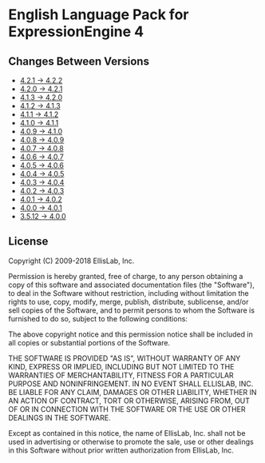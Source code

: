 English Language Pack for ExpressionEngine 4
============================================

Changes Between Versions
------------------------

- [4.2.1 → 4.2.2](https://github.com/EllisLab/EE-Language-English/compare/4.2.1...4.2.2)
- [4.2.0 → 4.2.1](https://github.com/EllisLab/EE-Language-English/compare/4.2.0...4.2.1)
- [4.1.3 → 4.2.0](https://github.com/EllisLab/EE-Language-English/compare/4.1.3...4.2.0)
- [4.1.2 → 4.1.3](https://github.com/EllisLab/EE-Language-English/compare/4.1.1...4.1.2)
- [4.1.1 → 4.1.2](https://github.com/EllisLab/EE-Language-English/compare/4.1.1...4.1.2)
- [4.1.0 → 4.1.1](https://github.com/EllisLab/EE-Language-English/compare/4.1.0...4.1.1)
- [4.0.9 → 4.1.0](https://github.com/EllisLab/EE-Language-English/compare/4.0.9...4.1.0)
- [4.0.8 → 4.0.9](https://github.com/EllisLab/EE-Language-English/compare/4.0.8...4.0.9)
- [4.0.7 → 4.0.8](https://github.com/EllisLab/EE-Language-English/compare/4.0.7...4.0.8)
- [4.0.6 → 4.0.7](https://github.com/EllisLab/EE-Language-English/compare/4.0.6...4.0.7)
- [4.0.5 → 4.0.6](https://github.com/EllisLab/EE-Language-English/compare/4.0.5...4.0.6)
- [4.0.4 → 4.0.5](https://github.com/EllisLab/EE-Language-English/compare/4.0.4...4.0.5)
- [4.0.3 → 4.0.4](https://github.com/EllisLab/EE-Language-English/compare/4.0.3...4.0.4)
- [4.0.2 → 4.0.3](https://github.com/EllisLab/EE-Language-English/compare/4.0.2...4.0.3)
- [4.0.1 → 4.0.2](https://github.com/EllisLab/EE-Language-English/compare/4.0.1...4.0.2)
- [4.0.0 → 4.0.1](https://github.com/EllisLab/EE-Language-English/compare/4.0...4.0.1)
- [3.5.12 → 4.0.0](https://github.com/EllisLab/EE-Language-English/compare/3.5.12...4.0)


License
-------

Copyright (C) 2009-2018 EllisLab, Inc.

Permission is hereby granted, free of charge, to any person obtaining a copy
of this software and associated documentation files (the "Software"), to deal
in the Software without restriction, including without limitation the rights
to use, copy, modify, merge, publish, distribute, sublicense, and/or sell
copies of the Software, and to permit persons to whom the Software is
furnished to do so, subject to the following conditions:

The above copyright notice and this permission notice shall be included in
all copies or substantial portions of the Software.

THE SOFTWARE IS PROVIDED "AS IS", WITHOUT WARRANTY OF ANY KIND, EXPRESS OR
IMPLIED, INCLUDING BUT NOT LIMITED TO THE WARRANTIES OF MERCHANTABILITY,
FITNESS FOR A PARTICULAR PURPOSE AND NONINFRINGEMENT. IN NO EVENT SHALL
ELLISLAB, INC. BE LIABLE FOR ANY CLAIM, DAMAGES OR OTHER LIABILITY, WHETHER
IN AN ACTION OF CONTRACT, TORT OR OTHERWISE, ARISING FROM, OUT OF OR IN
CONNECTION WITH THE SOFTWARE OR THE USE OR OTHER DEALINGS IN THE SOFTWARE.

Except as contained in this notice, the name of EllisLab, Inc. shall not be
used in advertising or otherwise to promote the sale, use or other dealings
in this Software without prior written authorization from EllisLab, Inc.

